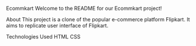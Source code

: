 Ecommkart
Welcome to the README for our Ecommkart project!

About This project is a clone of the popular e-commerce platform Flipkart. It aims to replicate user interface of Flipkart.

Technologies Used
HTML
CSS
